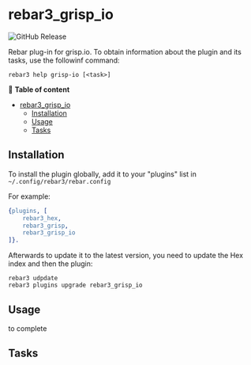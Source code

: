 rebar3_grisp_io
=====
![GitHub Release](https://img.shields.io/github/v/release/grisp/rebar3_grisp_io)

Rebar plug-in for grisp.io. To obtain information about the plugin and its tasks, use the followinf command:

```shell
rebar3 help grisp-io [<task>]
```

📖 **Table of content**
- [rebar3\_grisp\_io](#rebar3_grisp_io)
    - [Installation](#installation)
    - [Usage](#usage)
    - [Tasks](#tasks)

## Installation

To install the plugin globally, add it to your "plugins" list in `~/.config/rebar3/rebar.config`

For example:
```erlang
{plugins, [
    rebar3_hex,
    rebar3_grisp,
    rebar3_grisp_io
]}.
```

Afterwards to update it to the latest version, you need to update the Hex index and then the plugin:

```shell
rebar3 udpdate
rebar3 plugins upgrade rebar3_grisp_io
```

## Usage

to complete

## Tasks

